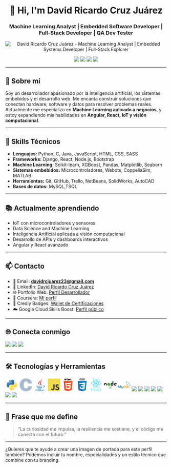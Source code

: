 <h1 align="center">🚀 Hi, I'm David Ricardo Cruz Juárez</h1>
<h3 align="center">Machine Learning Analyst | Embedded Software Developer | Full-Stack Developer | QA Dev Tester </h3>

<p align="center">
  <img src="assets/david-cover.png" alt="David Ricardo Cruz Juárez - Machine Learning Analyst | Embedded Systems Developer | Full-Stack Explorer" />
</p>


<p align="center">
  <img src="https://img.shields.io/badge/México-Developer-green?style=flat-square" />
  <img src="https://img.shields.io/badge/Python-ML-blue?style=flat-square" />
  <img src="https://img.shields.io/badge/IoT-Embedded-orange?style=flat-square" />
  <img src="https://img.shields.io/badge/React-FullStack-lightblue?style=flat-square" />
</p>

---

## 🌟 Sobre mí

Soy un desarrollador apasionado por la inteligencia artificial, los sistemas embebidos y el desarrollo web. Me encanta construir soluciones que conectan hardware, software y datos para resolver problemas reales. Actualmente me especializo en **Machine Learning aplicado a negocios**, y estoy expandiendo mis habilidades en **Angular, React, IoT y visión computacional**.

---

## 🧠 Skills Técnicos

- **Lenguajes:** Python, C, Java, JavaScript, HTML, CSS, SASS
- **Frameworks:** Django, React, Node.js, Bootstrap
- **Machine Learning:** Scikit-learn, XGBoost, Pandas, Matplotlib, Seaborn
- **Sistemas embebidos:** Microcontroladores, Webots, CoppeliaSim, MATLAB
- **Herramientas:** Git, GitHub, Trello, NetBeans, SolidWorks, AutoCAD
- **Bases de datos:** MySQL,TSQL
---

## 📚 Actualmente aprendiendo
- IoT con microcontroladores y sensores
- Data Science and Machine Learning
- Inteligencia Artificial aplicada a visión computacional
- Desarrollo de APIs y dashboards interactivos
- Angular y React avanzado
---

## 📫 Contacto

- 📧 Email: **davidrcjuarez23@gmail.com**
- 💼 LinkedIn: [David Ricardo Cruz Juárez](https://www.linkedin.com/in/david-ricardo-cruz-ju%C3%A1rez-6b441523a)
- 🌐 Portfolio Web: [Perfil Desarrollador](https://davidrcj.github.io/Perfil-Desarrollador/)
- 🧠 Coursera: [Mi perfil](https://www.coursera.org/learner/david-rcj-230897)
- 🏅 Credly Badges: [Wallet de Certificaciones](https://www.credly.com/users/david-ricardo-cruz-juarez.180ae391)
- ☁️ Google Cloud Skills Boost: [Perfil público](https://www.cloudskillsboost.google/public_profiles/f18e4836-90d5-4b17-acab-1e57d5b6e6d6?locale=es)

---

## 🌐 Conecta conmigo

<p align="left">
  <a href="https://github.com/DavidRCJ" target="_blank"><img src="https://img.shields.io/badge/GitHub-DavidRCJ-black?logo=github&style=for-the-badge" /></a>
  <a href="https://instagram.com/lmldrcjlml" target="_blank"><img src="https://img.shields.io/badge/Instagram-@lmldrcjlml-E4405F?logo=instagram&style=for-the-badge" /></a>
  <a href="https://www.facebook.com/lmlDRCJlml?mibextid=ZbWKwL" target="_blank"><img src="https://img.shields.io/badge/Facebook-David-blue?logo=facebook&style=for-the-badge" /></a>
</p>

---

## 🛠️ Tecnologías y Herramientas

<p align="left">
  <img src="https://raw.githubusercontent.com/devicons/devicon/master/icons/python/python-original.svg" width="40" />
  <img src="https://raw.githubusercontent.com/devicons/devicon/master/icons/c/c-original.svg" width="40" />
  <img src="https://raw.githubusercontent.com/devicons/devicon/master/icons/java/java-original.svg" width="40" />
  <img src="https://raw.githubusercontent.com/devicons/devicon/master/icons/javascript/javascript-original.svg" width="40" />
  <img src="https://raw.githubusercontent.com/devicons/devicon/master/icons/html5/html5-original-wordmark.svg" width="40" />
  <img src="https://raw.githubusercontent.com/devicons/devicon/master/icons/css3/css3-original-wordmark.svg" width="40" />
  <img src="https://raw.githubusercontent.com/devicons/devicon/master/icons/react/react-original-wordmark.svg" width="40" />
  <img src="https://raw.githubusercontent.com/devicons/devicon/master/icons/nodejs/nodejs-original-wordmark.svg" width="40" />
  <img src="https://raw.githubusercontent.com/devicons/devicon/master/icons/mysql/mysql-original-wordmark.svg" width="40" />
  <img src="https://cdn.worldvectorlogo.com/logos/django.svg" width="40" />
  <img src="https://www.vectorlogo.zone/logos/git-scm/git-scm-icon.svg" width="40" />
  <img src="https://upload.wikimedia.org/wikipedia/commons/2/21/Matlab_Logo.png" width="40" />
  <img src="https://play-lh.googleusercontent.com/yIsgmRmC722nof7U78QiFFi63P2XLp6-KSjKTUi3CpHMxlWVVm2CY1edhqrR1M72LPI=w240-h480-rw" width="40" />
  <img src="http://3.bp.blogspot.com/-JIvd-CnlYsk/Vag15GEKHwI/AAAAAAAAANg/MEKTSYSdbE8/s1600/Free-Download-AutoCAD-2011.png" width="40" />
  <img src="https://styles.redditmedia.com/t5_ojppm/styles/communityIcon_459yspyd67m11.png" width="40" />
  <img src="https://camo.githubusercontent.com/09cc497c1b2765700c82ec44aec40d820ce5edda1da908cc85bedf57b498b20d/68747470733a2f2f6e6972796f2e636f6d2f77702d636f6e74656e742f75706c6f6164732f323031392f31322f436f7070656c696153696d2e706e67" width="40" />
</p>

---

## 🧭 Frase que me define

> “La curiosidad me impulsa, la resiliencia me sostiene, y el código me conecta con el futuro.”

---

¿Quieres que te ayude a crear una imagen de portada para este perfil también? Podemos incluir tu nombre, especialidades y un estilo técnico que combine con tu branding.
